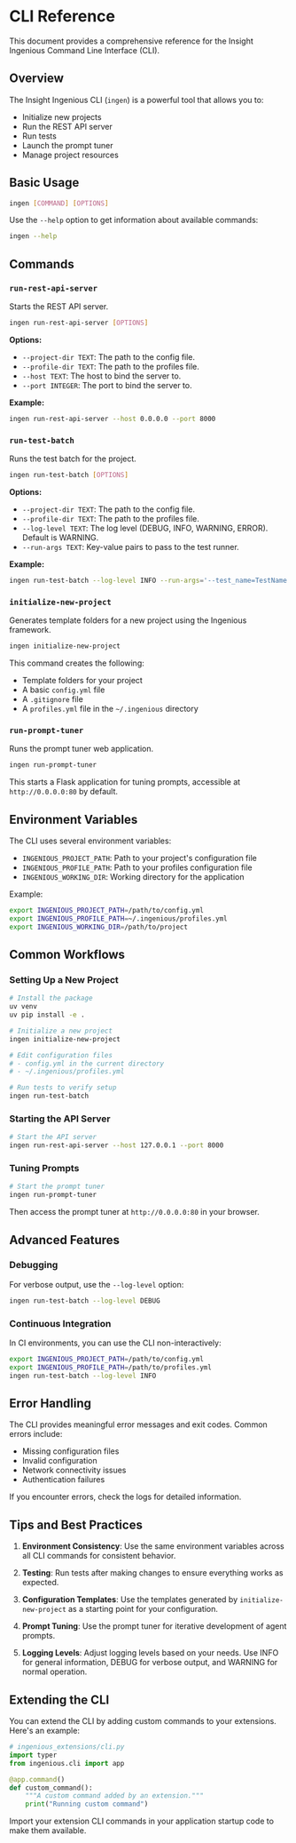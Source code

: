 # CLI Reference

This document provides a comprehensive reference for the Insight Ingenious Command Line Interface (CLI).

## Overview

The Insight Ingenious CLI (`ingen`) is a powerful tool that allows you to:

- Initialize new projects
- Run the REST API server
- Run tests
- Launch the prompt tuner
- Manage project resources

## Basic Usage

```bash
ingen [COMMAND] [OPTIONS]
```

Use the `--help` option to get information about available commands:

```bash
ingen --help
```

## Commands

### `run-rest-api-server`

Starts the REST API server.

```bash
ingen run-rest-api-server [OPTIONS]
```

**Options:**
- `--project-dir TEXT`: The path to the config file.
- `--profile-dir TEXT`: The path to the profiles file.
- `--host TEXT`: The host to bind the server to.
- `--port INTEGER`: The port to bind the server to.

**Example:**
```bash
ingen run-rest-api-server --host 0.0.0.0 --port 8000
```

### `run-test-batch`

Runs the test batch for the project.

```bash
ingen run-test-batch [OPTIONS]
```

**Options:**
- `--project-dir TEXT`: The path to the config file.
- `--profile-dir TEXT`: The path to the profiles file.
- `--log-level TEXT`: The log level (DEBUG, INFO, WARNING, ERROR). Default is WARNING.
- `--run-args TEXT`: Key-value pairs to pass to the test runner.

**Example:**
```bash
ingen run-test-batch --log-level INFO --run-args='--test_name=TestName --test_type=TestType'
```

### `initialize-new-project`

Generates template folders for a new project using the Ingenious framework.

```bash
ingen initialize-new-project
```

This command creates the following:
- Template folders for your project
- A basic `config.yml` file
- A `.gitignore` file
- A `profiles.yml` file in the `~/.ingenious` directory

### `run-prompt-tuner`

Runs the prompt tuner web application.

```bash
ingen run-prompt-tuner
```

This starts a Flask application for tuning prompts, accessible at `http://0.0.0.0:80` by default.

## Environment Variables

The CLI uses several environment variables:

- `INGENIOUS_PROJECT_PATH`: Path to your project's configuration file
- `INGENIOUS_PROFILE_PATH`: Path to your profiles configuration file
- `INGENIOUS_WORKING_DIR`: Working directory for the application

Example:

```bash
export INGENIOUS_PROJECT_PATH=/path/to/config.yml
export INGENIOUS_PROFILE_PATH=~/.ingenious/profiles.yml
export INGENIOUS_WORKING_DIR=/path/to/project
```

## Common Workflows

### Setting Up a New Project

```bash
# Install the package
uv venv
uv pip install -e .

# Initialize a new project
ingen initialize-new-project

# Edit configuration files
# - config.yml in the current directory
# - ~/.ingenious/profiles.yml

# Run tests to verify setup
ingen run-test-batch
```

### Starting the API Server

```bash
# Start the API server
ingen run-rest-api-server --host 127.0.0.1 --port 8000
```

### Tuning Prompts

```bash
# Start the prompt tuner
ingen run-prompt-tuner
```

Then access the prompt tuner at `http://0.0.0.0:80` in your browser.

## Advanced Features

### Debugging

For verbose output, use the `--log-level` option:

```bash
ingen run-test-batch --log-level DEBUG
```

### Continuous Integration

In CI environments, you can use the CLI non-interactively:

```bash
export INGENIOUS_PROJECT_PATH=/path/to/config.yml
export INGENIOUS_PROFILE_PATH=/path/to/profiles.yml
ingen run-test-batch --log-level INFO
```

## Error Handling

The CLI provides meaningful error messages and exit codes. Common errors include:

- Missing configuration files
- Invalid configuration
- Network connectivity issues
- Authentication failures

If you encounter errors, check the logs for detailed information.

## Tips and Best Practices

1. **Environment Consistency**: Use the same environment variables across all CLI commands for consistent behavior.

2. **Testing**: Run tests after making changes to ensure everything works as expected.

3. **Configuration Templates**: Use the templates generated by `initialize-new-project` as a starting point for your configuration.

4. **Prompt Tuning**: Use the prompt tuner for iterative development of agent prompts.

5. **Logging Levels**: Adjust logging levels based on your needs. Use INFO for general information, DEBUG for verbose output, and WARNING for normal operation.

## Extending the CLI

You can extend the CLI by adding custom commands to your extensions. Here's an example:

```python
# ingenious_extensions/cli.py
import typer
from ingenious.cli import app

@app.command()
def custom_command():
    """A custom command added by an extension."""
    print("Running custom command")
```

Import your extension CLI commands in your application startup code to make them available.
